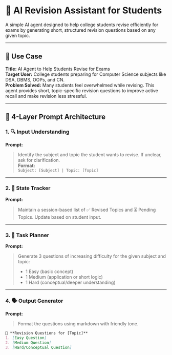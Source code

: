 # 🧠 AI Revision Assistant for Students

A simple AI agent designed to help college students revise efficiently for exams by generating short, structured revision questions based on any given topic.

---

## 📌 Use Case

**Title:** AI Agent to Help Students Revise for Exams  
**Target User:** College students preparing for Computer Science subjects like DSA, DBMS, OOPs, and CN.  
**Problem Solved:** Many students feel overwhelmed while revising. This agent provides short, topic-specific revision questions to improve active recall and make revision less stressful.

---

## 🧱 4-Layer Prompt Architecture

### 1. 🔍 Input Understanding
**Prompt:**  
> Identify the subject and topic the student wants to revise. If unclear, ask for clarification.  
**Format:**  
`Subject: [Subject] | Topic: [Topic]`

---

### 2. 🧠 State Tracker
**Prompt:**  
> Maintain a session-based list of ✅ Revised Topics and ⏳ Pending Topics. Update based on student input.

---

### 3. 🧩 Task Planner
**Prompt:**  
> Generate 3 questions of increasing difficulty for the given subject and topic:  
> - 1 Easy (basic concept)  
> - 1 Medium (application or short logic)  
> - 1 Hard (conceptual/deeper understanding)  

---

### 4. 🗣️ Output Generator
**Prompt:**  
> Format the questions using markdown with friendly tone.  
```markdown
🧠 **Revision Questions for [Topic]**
1. [Easy Question]  
2. [Medium Question]  
3. [Hard/Conceptual Question]
